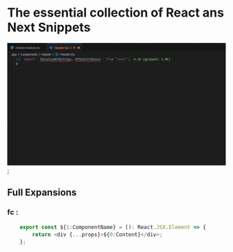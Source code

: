 # The essential collection of React ans Next Snippets

![Example](https://github.com/gavrylenkoIvan/rn-snippets/blob/main/snippet.gif);

## Full Expansions

### fc :

```typescript 
    export const ${1:ComponentName} = (): React.JSX.Element => {
        return <div {...props}>${0:Content}</div>;
    };
```

